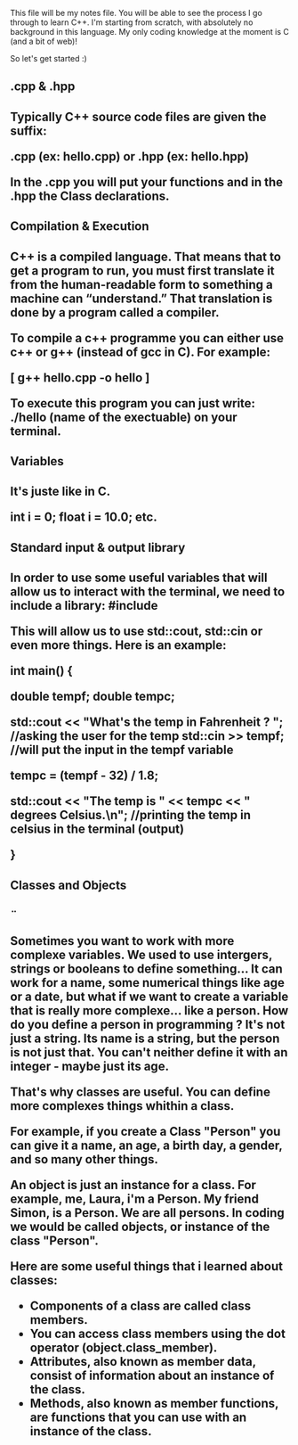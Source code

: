 This file will be my notes file. You will be able to see the process I go through to learn C++. I'm starting from scratch, with absolutely no background in this language. My only coding knowledge at the moment is C (and a bit of web)!

So let's get started :)

<h2> .cpp & .hpp <h2>

<p>
Typically C++ source code files are given the suffix:

.cpp (ex: hello.cpp) or
.hpp (ex: hello.hpp)

In the .cpp you will put your functions and in the .hpp the Class declarations.

</p>

<h2> Compilation & Execution <h2>

<p>
C++ is a compiled language. That means that to get a program to run, you must first translate it from the human-readable form to something a machine can “understand.”
That translation is done by a program called a compiler. 

To compile a c++ programme you can either use c++ or g++ (instead of gcc in C). For example:

  [ g++ hello.cpp -o hello ]

To execute this program you can just write: ./hello (name of the exectuable) on your terminal.

</p>

<h2> Variables <h2>
<p>
It's juste like in C. 

int i = 0;
float i = 10.0; etc.</p>


<h2> Standard input & output library <h2>

<p>In order to use some useful variables that will allow us to interact with the terminal, we need to include a library:
#include <iostream>

This will allow us to use std::cout, std::cin or even more things. Here is an example:


int main() {
  
  double tempf;
  double tempc;
  
  std::cout << "What's the temp in Fahrenheit ? ";        //asking the user for the temp
  std::cin >> tempf;                                      //will put the input in the tempf variable
  
  tempc = (tempf - 32) / 1.8;
  
  std::cout << "The temp is " << tempc << " degrees Celsius.\n";  //printing the temp in celsius in the terminal (output)
  
}
</p>

<h2> Classes and Objects <h2>¨

<p>Sometimes you want to work with more complexe variables. We used to use intergers, strings or booleans to define something... It can work for a name, some numerical things like age or a date, but what if we want to create a variable that is really more complexe... like a person. How do you define a person in programming ? It's not just a string. Its name is a string, but the person is not just that. You can't neither define it with an integer - maybe just its age.

That's why classes are useful. You can define more complexes things whithin a class. 

For example, if you create a Class "Person" you can give it a name, an age, a birth day, a gender, and so many other things. 

An object is just an instance for a class. For example, me, Laura, i'm a Person. My friend Simon, is a Person. We are all persons. In coding we would be called objects, or instance of the class "Person". 

Here are some useful things that i learned about classes:

- Components of a class are called class members.
- You can access class members using the dot operator (object.class_member).
- Attributes, also known as member data, consist of information about an instance of the class.
- Methods, also known as member functions, are functions that you can use with an instance of the class.</p>